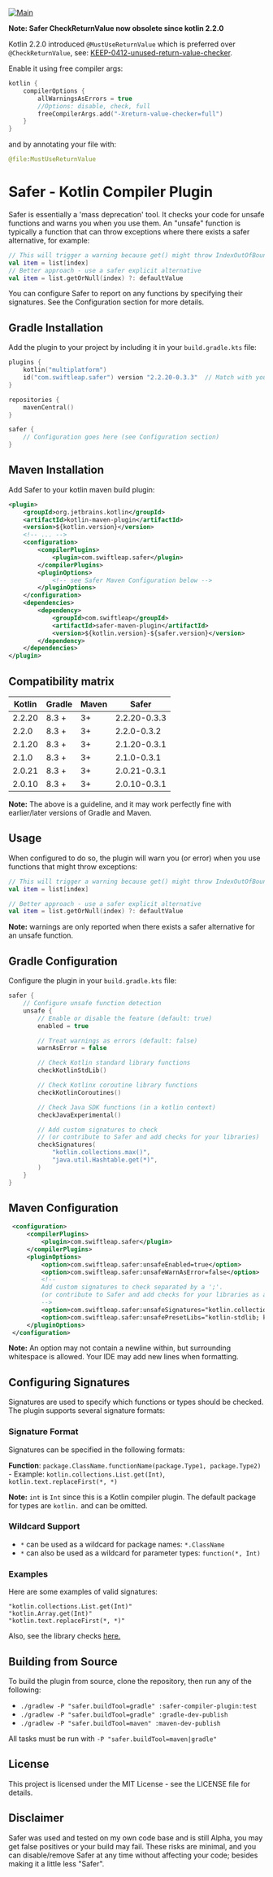 [![Main](https://github.com/rm3dom/safer/actions/workflows/main.yml/badge.svg)](https://github.com/rm3dom/safer/actions/workflows/main.yml)


**Note: Safer CheckReturnValue now obsolete since kotlin 2.2.0**

Kotlin 2.2.0 introduced `@MustUseReturnValue` which is preferred over `@CheckReturnValue`, see: [KEEP-0412-unused-return-value-checker](https://github.com/Kotlin/KEEP/blob/main/proposals/KEEP-0412-unused-return-value-checker.md).

Enable it using free compiler args:

```kotlin
kotlin {
    compilerOptions {
        allWarningsAsErrors = true
        //Options: disable, check, full
        freeCompilerArgs.add("-Xreturn-value-checker=full")
    }
}
```
and by annotating your file with:

```kotlin
@file:MustUseReturnValue
```


# Safer - Kotlin Compiler Plugin

Safer is essentially a 'mass deprecation' tool. It checks your code for unsafe functions and warns you when you use them. 
An "unsafe" function is typically a function that can throw exceptions where there exists a safer alternative, for example:
```kotlin
// This will trigger a warning because get() might throw IndexOutOfBoundsException
val item = list[index]
// Better approach - use a safer explicit alternative
val item = list.getOrNull(index) ?: defaultValue
```

You can configure Safer to report on any functions by specifying their signatures. See the Configuration section for more details.


## Gradle Installation

Add the plugin to your project by including it in your `build.gradle.kts` file:

```kotlin
plugins {
    kotlin("multiplatform")
    id("com.swiftleap.safer") version "2.2.20-0.3.3"  // Match with your Kotlin version
}

repositories {
    mavenCentral()
}

safer {
    // Configuration goes here (see Configuration section)
}
```

## Maven Installation

Add Safer to your kotlin maven build plugin: 

```xml
<plugin>
    <groupId>org.jetbrains.kotlin</groupId>
    <artifactId>kotlin-maven-plugin</artifactId>
    <version>${kotlin.version}</version>
    <!-- ... -->
    <configuration>
        <compilerPlugins>
            <plugin>com.swiftleap.safer</plugin>
        </compilerPlugins>
        <pluginOptions>
            <!-- see Safer Maven Configuration below -->
        </pluginOptions>
    </configuration>
    <dependencies>
        <dependency>
            <groupId>com.swiftleap</groupId>
            <artifactId>safer-maven-plugin</artifactId>
            <version>${kotlin.version}-${safer.version}</version>
        </dependency>
    </dependencies>
</plugin>
```

## Compatibility matrix

| Kotlin | Gradle | Maven | Safer        |
|--------|--------|-------|--------------|
| 2.2.20 | 8.3 +  | 3+    | 2.2.20-0.3.3 |
| 2.2.0  | 8.3 +  | 3+    | 2.2.0-0.3.2  |
| 2.1.20 | 8.3 +  | 3+    | 2.1.20-0.3.1 |
| 2.1.0  | 8.3 +  | 3+    | 2.1.0-0.3.1  |
| 2.0.21 | 8.3 +  | 3+    | 2.0.21-0.3.1 |
| 2.0.10 | 8.3 +  | 3+    | 2.0.10-0.3.1 |

**Note:** The above is a guideline, and it may work perfectly fine with earlier/later versions of Gradle and Maven.

## Usage

When configured to do so, the plugin will warn you (or error) when you use functions that might throw exceptions:

```kotlin
// This will trigger a warning because get() might throw IndexOutOfBoundsException
val item = list[index]

// Better approach - use a safer explicit alternative
val item = list.getOrNull(index) ?: defaultValue
```

**Note:** warnings are only reported when there exists a safer alternative for an unsafe function.

## Gradle Configuration

Configure the plugin in your `build.gradle.kts` file:

```kotlin
safer {
    // Configure unsafe function detection
    unsafe {
        // Enable or disable the feature (default: true)
        enabled = true

        // Treat warnings as errors (default: false)
        warnAsError = false

        // Check Kotlin standard library functions
        checkKotlinStdLib()

        // Check Kotlinx coroutine library functions
        checkKotlinCoroutines()

        // Check Java SDK functions (in a kotlin context)
        checkJavaExperimental()

        // Add custom signatures to check 
        // (or contribute to Safer and add checks for your libraries)
        checkSignatures(
            "kotlin.collections.max()",
            "java.util.Hashtable.get(*)",
        )
    }
}
```

## Maven Configuration

```xml
 <configuration>
     <compilerPlugins>
         <plugin>com.swiftleap.safer</plugin>
     </compilerPlugins>
     <pluginOptions>
         <option>com.swiftleap.safer:unsafeEnabled=true</option>
         <option>com.swiftleap.safer:unsafeWarnAsError=false</option>
         <!--
         Add custom signatures to check separated by a ';'. 
         (or contribute to Safer and add checks for your libraries as a preset lib)
         -->
         <option>com.swiftleap.safer:unsafeSignatures="kotlin.collections.max();java.util.Hashtable.get(*)"</option>
         <option>com.swiftleap.safer:unsafePresetLibs="kotlin-stdlib; kotlin-coroutines; java"</option>
     </pluginOptions>
 </configuration>
```

**Note:** An option may not contain a newline within, but surrounding whitespace is allowed. Your IDE may add new lines when formatting.

## Configuring Signatures

Signatures are used to specify which functions or types should be checked. The plugin supports several signature
formats:

### Signature Format

Signatures can be specified in the following formats:

**Function**: `package.ClassName.functionName(package.Type1, package.Type2)`
    - Example: `kotlin.collections.List.get(Int)`, `kotlin.text.replaceFirst(*, *)`

**Note:** `int` is `Int` since this is a Kotlin compiler plugin. The default package for types are `kotlin.` and can be
omitted.

### Wildcard Support

- `*` can be used as a wildcard for package names: `*.ClassName`
- `*` can also be used as a wildcard for parameter types: `function(*, Int)`

### Examples

Here are some examples of valid signatures:

```text
"kotlin.collections.List.get(Int)"
"kotlin.Array.get(Int)"
"kotlin.text.replaceFirst(*, *)"
```

Also, see the library checks [here.](safer-compiler-plugin/src/main/resources)  

## Building from Source

To build the plugin from source, clone the repository, then run any of the following:

* `./gradlew -P "safer.buildTool=gradle" :safer-compiler-plugin:test`
* `./gradlew -P "safer.buildTool=gradle" :gradle-dev-publish`
* `./gradlew -P "safer.buildTool=maven" :maven-dev-publish`

All tasks must be run with `-P "safer.buildTool=maven|gradle"`

## License

This project is licensed under the MIT License - see the LICENSE file for details.

## Disclaimer

Safer was used and tested on my own code base and is still Alpha, you may get false positives or your build may fail. 
These risks are minimal, and you can disable/remove Safer at any time without affecting your code; besides 
making it a little less "Safer".
